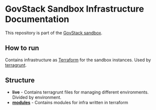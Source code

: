 # GovStack Sandbox Infrastructure Documentation 

This repository is part of the [GovStack sandbox](https://github.com/GovStackWorkingGroup/sandbox).

## How to run

Contains infrastructure as [Terraform](https://www.terraform.io/) for the sandbox instances. Used by [terragrunt](https://terragrunt.gruntwork.io/).

## Structure
+ **live** - Contains terragrunt files for managing different environments. Divided by environment.
+ **[modules](./2-modules.md)** - Contains modules for infra written in terraform